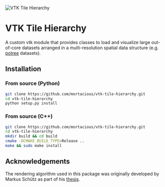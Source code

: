 ![VTK Tile Hierarchy](example.png)


# VTK Tile Hierarchy

A custom vtk module that provides classes to load and visualize large out-of-core datasets 
arranged in a multi-resolution spatial data structure (e.g. [potree](https://github.com/potree/potree) datasets).

## Installation

### From source (Python)

```bash
git clone https://github.com/mortacious/vtk-tile-hierarchy.git
cd vtk-tile-hierarchy
python setup.py install
```


### From source (C++)
```bash
git clone https://github.com/mortacious/vtk-tile-hierarchy.git
cd vtk-tile-hierarchy
mkdir build && cd build
cmake -DCMAKE_BUILD_TYPE=Release ..
make && sudo make install
```

## Acknowledgements
The rendering algorithm used in this package was originally developed by Markus Schütz as part of his 
[thesis](https://www.cg.tuwien.ac.at/research/publications/2016/SCHUETZ-2016-POT/SCHUETZ-2016-POT-thesis.pdf).

